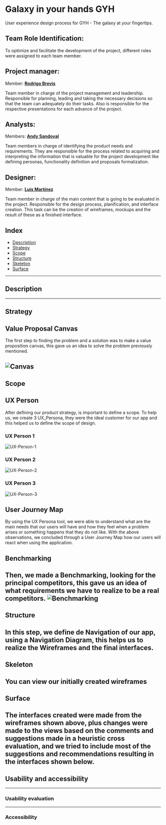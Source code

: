 # Galaxy in your hands GYH
User experience design process for GYH - The galaxy at your fingertips.
## Team Role Identification:
To optimize and facilitate the development of the project, different roles were assigned to each team member.

## Project manager:
Member: [**Rodrigo Brevis**](https://github.com/R0drig0br)

Team member in charge of the project management and leadership. Responsible for planning, leading and taking the necessary decisions  so that the team can adequately do their tasks. Also is responsible for the respective presentations for each advance of the project.

## Analysts:
Members: [**Andy Sandoval**](https://github.com/andysandoval)

Team members in charge of identifying the product needs and requirements. They are responsible for the process related to acquiring and interpreting the information that is valuable for the project development like defining personas, functionality definition and proposals formalization.

## Designer:
Member: [**Luis Martínez**](https://github.com/LX699)

Team member in charge of the main content that is going to be evaluated in the project. Responsible for the design process, planification, and interface creation. This task can be the creation of wireframes, mockups and the result of these as a finished interface.

## Index
- [Description](#description)
- [Strategy](#strategy)
- [Scope](#scope)
- [Structure](#structure)
- [Skeleton](#skeleton)
- [Surface](#surface)


---
## Description
---
## Strategy
## Value Proposal Canvas

The first step to finding the problem and a solution was to make a value proposition canvas, this gave us an idea to solve the problem previously mentioned.

![Canvas](https://github.com/andysandoval/gyhapp-uxd/blob/bfb87d9be67619e30e6477e0f290a011cd081872/deliverables/Value%20Proposition%20Canvas/Value-Proposition-Canvas.png)
---
## Scope
## UX Person

After defining our product strategy, is important to define a scope.  To help us, we create 3 UX_Persona, they were the ideal customer for our app and this helped us to define the scope of design.
### UX Person 1
![UX-Person-1](https://github.com/andysandoval/gyhapp-uxd/blob/bfb87d9be67619e30e6477e0f290a011cd081872/deliverables/UX%20Person/UX%20Person%201.png)
### UX Person 2
![UX-Person-2](https://github.com/andysandoval/gyhapp-uxd/blob/bfb87d9be67619e30e6477e0f290a011cd081872/deliverables/UX%20Person/UX%20Person%202.png)
### UX Person 3
![UX-Person-3](https://github.com/andysandoval/gyhapp-uxd/blob/bfb87d9be67619e30e6477e0f290a011cd081872/deliverables/UX%20Person/UX%20Person%203.png)

## User Journey Map

By using the UX Persona tool, we were able to understand what are the main needs that our users will have and how they feel when a problem arises or something happens that they do not like. With the above observations, we concluded through a User Journey Map how our users will react when using the application.

## Benchmarking 

Then, we made a Benchmarking, looking for the principal competitors, this gave us an idea of what requirements we have to realize to be a real 
competitors.
![Benchmarking](deliverables/Benchmarking/Benchmarking-v1.png)
---
## Structure
In this step, we define de Navigation of our app, using a Navigation Diagram, this helps us to realize the Wireframes and the final interfaces.
---
## Skeleton
You can view our initially created wireframes
---
## Surface
The interfaces created were made from the wireframes shown above, plus changes were made to the views based on the comments and suggestions made in a heuristic cross evaluation, and we tried to include most of the suggestions and recommendations resulting in the interfaces shown below.
---
## Usability and accessibility
---
### Usability evaluation
---
### Accessibility
